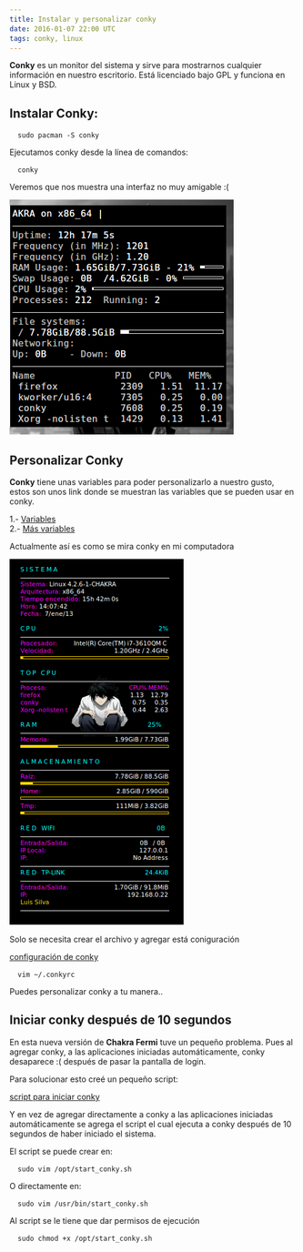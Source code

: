 ```yaml
---
title: Instalar y personalizar conky
date: 2016-01-07 22:00 UTC
tags: conky, linux
---
```


**Conky** es un monitor del sistema y sirve para mostrarnos cualquier información en nuestro escritorio. Está licenciado bajo GPL y funciona en Linux y BSD.

## Instalar Conky:

```
  sudo pacman -S conky 
```

Ejecutamos conky desde la línea de comandos:

```
  conky
```

Veremos que nos muestra una interfaz no muy amigable :(

[![conky_n](./images/conky/normal.png)](./images/conky/normal.png)

## Personalizar Conky

**Conky** tiene unas variables para poder personalizarlo a nuestro gusto, estos son unos link donde se muestran las variables que se pueden usar en conky.

1.- [Variables](http://conky.sourceforge.net/variables.html)  
2.- [Más variables](http://conky.sourceforge.net/config_settings.html)


Actualmente así es como se mira conky en mi computadora

[![conky_p](./images/conky/personalizada.png)](./images/conky/personalizada.png)

Solo se necesita crear el archivo y agregar está coniguración
  
[configuración de conky](https://gist.github.com/lesm/fb9f125b2a3400f1f878)

```
  vim ~/.conkyrc
```

Puedes personalizar conky a tu manera..


## Iniciar conky después de 10 segundos 

En esta nueva versión de **Chakra Fermi** tuve un pequeño problema. Pues al agregar conky, a las aplicaciones iniciadas automáticamente, conky desaparece :( después de pasar la pantalla de login.

Para solucionar esto creé un pequeño script:  

[script para iniciar conky](https://gist.github.com/lesm/38a8f5f7713a78133fe3)

Y en vez de agregar directamente a conky a las aplicaciones iniciadas automáticamente se agrega el script el cual ejecuta a conky después de 10 segundos de haber iniciado el sistema.

El script se puede crear en:
 
```
  sudo vim /opt/start_conky.sh
```

O directamente en:

```
  sudo vim /usr/bin/start_conky.sh
```

Al script se le tiene que dar permisos de ejecución 

```
  sudo chmod +x /opt/start_conky.sh 
```
